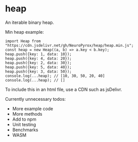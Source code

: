 # heap
An iterable binary heap.

Min heap example:
```
import Heap from "https://cdn.jsdelivr.net/gh/NeuroPyrox/heap/heap.min.js";
const heap = new Heap((a, b) => a.key < b.key);
heap.push({key: 1, data: 10});
heap.push({key: 4, data: 20});
heap.push({key: 2, data: 30});
heap.push({key: 5, data: 40});
heap.push({key: 3, data: 50});
console.log(...heap); // [10, 30, 50, 20, 40]
console.log(...heap); // []
```

To include this in an html file, use a CDN such as jsDelivr.

Currently unnecessary todos:
- More example code
- More methods
- Add to npm
- Unit testing
- Benchmarks
- WASM

